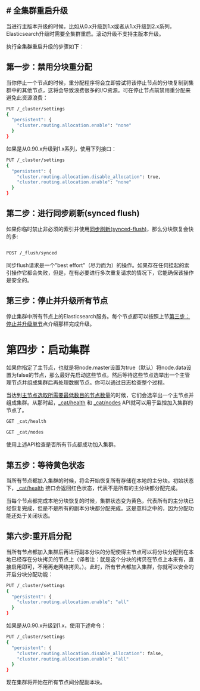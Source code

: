 ## # 全集群重启升级

当进行主版本升级的时候，比如从0.x升级到1.x或者从1.x升级到2.x系列，Elasticsearch升级时需要全集群重启。滚动升级不支持主版本升级。

执行全集群重启升级的步骤如下：

## 第一步：禁用分块重分配

当你停止一个节点的时候，重分配程序将会立即尝试将该停止节点的分块复制到集群中的其他节点，这将会导致浪费很多的I/O资源。可在停止节点前禁用重分配来避免此资源浪费：

```bash
PUT /_cluster/settings
{
  "persistent": {
    "cluster.routing.allocation.enable": "none"
  }
}
```
如果是从0.90.x升级到1.x系列，使用下列接口：

```bash
PUT /_cluster/settings
{
  "persistent": {
    "cluster.routing.allocation.disable_allocation": true,
    "cluster.routing.allocation.enable": "none"
  }
}
```

## 第二步：进行同步刷新(synced flush)

如果你临时禁止非必须的索引并使用[同步刷新(synced-flush)](/flush/synced-flush.md)，那么分块恢复会快的多:

```bash

POST /_flush/synced

```

同步flush请求是一个"best effort"（尽力而为）的操作。如果存在任何挂起的索引操作它都会失败，但是，在有必要进行多次重复请求的情况下，它能确保该操作是安全的。

## 第三步：停止并升级所有节点

停止集群中所有节点上的Elasticsearch服务。每个节点都可以按照上节[第三步：停止并升级单节](/setup/upgrading/rolling-upgrades.md)点介绍那样完成升级。

# 第四步：启动集群

如果你指定了主节点，也就是将node.master设置为true（默认）将node.data设置为false的节点，那么最好先启动这些节点。然后等待这些节点选举出一个主管理节点并组成集群后再处理数据节点。你可以通过日志检查整个过程。

当达到[主节点选取所需要最低数目的节点数量](/modules/discovery/zen-discovery.md)的时候，它们会选举出一个主节点并组成集群。从那时起，[_cat/health](/cat-apis/cat-health.md) 和 [_cat/nodes](/cat-apis/cat-nodes.md) API就可以用于监控加入集群的节点了。

```bash
GET _cat/health

GET _cat/nodes
```
使用上述API检查是否所有节点都成功加入集群。

## 第五步：等待黄色状态

当所有节点都加入集群的时候，将会开始恢复所有存储在本地的主分块。初始状态下，[_cat/health](/cat-apis/cat-health.md) 接口会返回红色状态，代表不是所有的主分块都分配完成。

当每个节点都完成本地分块恢复的时候，集群状态变为黄色，代表所有的主分块已经恢复完成，但是不是所有的副本分块都分配完成。这是意料之中的，因为分配功能还处于关闭状态。

## 第六步:重开启分配

当所有节点都加入集群后再进行副本分块的分配使得主节点可以将分块分配到在本地已经存在分块拷贝的节点上（译者注：就是这个分块的拷贝在节点上本来有，直接启用即可，不用再走网络拷贝。）。此时，所有节点都加入集群，你就可以安全的开启分块分配功能：

```bash
PUT /_cluster/settings
{
  "persistent": {
    "cluster.routing.allocation.enable": "all"
  }
}
```
如果是从0.90.x升级到1.x，使用下述命令：

```bash
PUT /_cluster/settings
{
  "persistent": {
    "cluster.routing.allocation.disable_allocation": false,
    "cluster.routing.allocation.enable": "all"
  }
}
```
现在集群将开始在所有节点间分配副本块。
